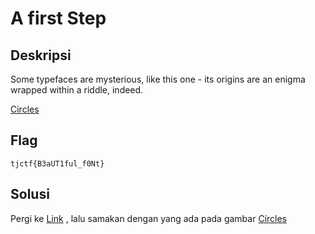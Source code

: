 # A first Step

## Deskripsi
Some typefaces are mysterious, like this one - its origins are an enigma wrapped within a riddle, indeed.

[Circles](https://github.com/nissyua/TJCTF2020/blob/master/Cryptography/Circles/circles.png)

## Flag

```
tjctf{B3aUT1ful_f0Nt}
```

## Solusi

Pergi ke [Link](https://www.fonts.com/font/ultimate-symbol/usf-circular-designs/regular) , lalu samakan dengan yang ada pada gambar [Circles](https://github.com/nissyua/TJCTF2020/blob/master/Cryptography/Circles/circles.png)